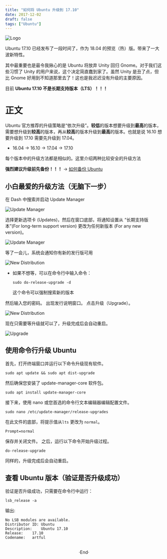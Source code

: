 ```yaml
---
title: "如何将 Ubuntu 升级到 17.10"
date: 2017-12-02
draft: false
tags: ["Ubuntu"]
---
```


![Logo](https://mogeko.github.io/images/0010/logo.png)

Ubuntu 17.10 已经发布了一段时间了，作为 18.04 的预览（热）版。带来了一大波新特性。

其中最重要也是最令我揪心的是 Ubuntu 将放弃 Unity 回归 Gnome。对于我们这些习惯了 Unity 的用户来说，这个决定简直蠢到家了。虽然 Unity 是丑了点，但比 Gnome 好用到不知道那里去了！这也是我迟迟没有升级的主要原因。

目前 **Ubuntu 17.10 不是长期支持版本（LTS）！！！**

<!--more-->

# 正文

Ubuntu 官方推荐的升级策略是“依次升级”。**较低**的版本想要升级到**最高**的版本，需要想升级到**较高**的版本，再从**较高**的版本升级到**最高**的版本。也就是说 16.10 想要升级到 17.10 需要先升级到 17.04。

- 16.04 -> 16.10 -> 17.04 -> 17.10

每个版本中的升级方法都是相似的。这里介绍两种比较安全的升级方法

**强烈建议升级前先备份！！！** -> [如何备份 Ubuntu](http://www.jianshu.com/p/b73e8011b828)

## 小白最爱的升级方法（无脑下一步）

在 Dash 中搜索并启动 Update Manager

![Update Manager](https://mogeko.github.io/images/0010/Upgrade_1.png)

选择更新选项卡 (Updates)，然后在窗口底部，将通知设置从 “长期支持版本”(For long-term support version) 更改为任何新版本 (For any new version)。

![Update Manager](https://mogeko.github.io/images/0010/Upgrade_2.png)

等了一会儿，系统会通知你有新的发行版可用

![New Distribution](https://mogeko.github.io/images/0010/Upgrade_3.png)

- 如果不想等，可以在命令行中输入命令：

  ``` shell
  sudo do-release-upgrade -d
  ```

  这个命令可以强制搜索新的版本

然后输入您的密码。 出现发行说明窗口。 点击升级（Upgrade）。

![New Distribution](https://mogeko.github.io/images/0010/Upgrade_4.png)

现在只需要等升级就可以了，升级完成后会自动重启。

![Upgrade](https://mogeko.github.io/images/0010/Upgrade_5.png)

## 使用命令行升级 Ubuntu

首先，打开终端窗口并运行以下命令升级现有软件。

``` shell
sudo apt update && sudo apt dist-upgrade
```

然后确保您安装了 update-manager-core 软件包。

``` shell
sudo apt install update-manager-core
```

接下来，使用 nano 或您首选的命令行文本编辑器编辑配置文件。

``` shell
sudo nano /etc/update-manager/release-upgrades
```

在此文件的底部，将提示值从`lts` 更改为 `normal`。

``` shell
Prompt=normal
```

保存并关闭文件。 之后，运行以下命令开始升级过程。

``` shell
do-release-upgrade
```

同样的，升级完成后会自动重启。

## 查看 Ubuntu 版本（验证是否升级成功）

验证是否升级成功，只需要在命令行中运行：

``` shell
lsb_release -a
```

输出:

``` shell
No LSB modules are available.
Distributor ID:	Ubuntu
Description:	Ubuntu 17.10
Release:	17.10
Codename:	artful
```




<br>

<center>  ·End·  </center>